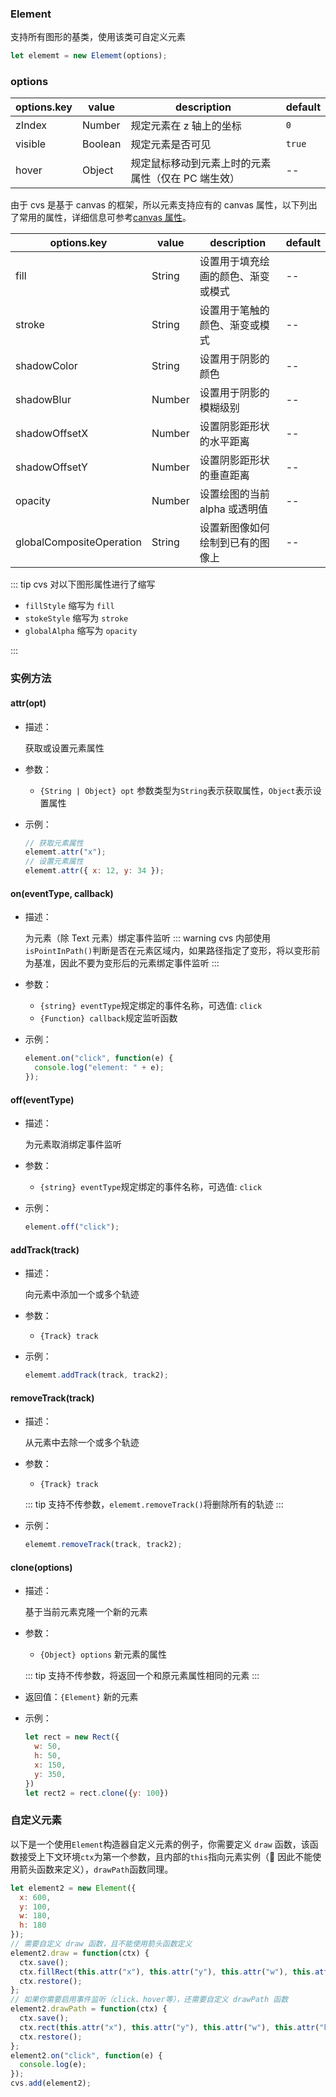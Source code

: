 ### Element

支持所有图形的基类，使用该类可自定义元素

```js
let elememt = new Elememt(options);
```

### options

| options.key | value   | description                                        | default |
| ----------- | ------- | -------------------------------------------------- | ------- |
| zIndex      | Number  | 规定元素在 z 轴上的坐标                            | `0`     |
| visible     | Boolean | 规定元素是否可见                                   | `true`  |
| hover       | Object  | 规定鼠标移动到元素上时的元素属性（仅在 PC 端生效） | --      |

由于 cvs 是基于 canvas 的框架，所以元素支持应有的 canvas 属性，以下列出了常用的属性，详细信息可参考[canvas 属性](http://www.w3school.com.cn/tags/html_ref_canvas.asp)。

| options.key              | value  | description                        | default |
| ------------------------ | ------ | ---------------------------------- | ------- |
| fill                     | String | 设置用于填充绘画的颜色、渐变或模式 | --      |
| stroke                   | String | 设置用于笔触的颜色、渐变或模式     | --      |
| shadowColor              | String | 设置用于阴影的颜色                 | --      |
| shadowBlur               | Number | 设置用于阴影的模糊级别             | --      |
| shadowOffsetX            | Number | 设置阴影距形状的水平距离           | --      |
| shadowOffsetY            | Number | 设置阴影距形状的垂直距离           | --      |
| opacity                  | Number | 设置绘图的当前 alpha 或透明值      | --      |
| globalCompositeOperation | String | 设置新图像如何绘制到已有的图像上   | --      |

::: tip
cvs 对以下图形属性进行了缩写

- `fillStyle` 缩写为 `fill`
- `stokeStyle` 缩写为 `stroke`
- `globalAlpha` 缩写为 `opacity`

:::

### 实例方法

#### attr(opt)

- 描述：

  获取或设置元素属性

- 参数：

  - `{String | Object} opt` 参数类型为`String`表示获取属性，`Object`表示设置属性

- 示例：

  ```js
  // 获取元素属性
  elememt.attr("x");
  // 设置元素属性
  elememt.attr({ x: 12, y: 34 });
  ```

#### on(eventType, callback)

- 描述：

  为元素（除 Text 元素）绑定事件监听
  ::: warning
  cvs 内部使用`isPointInPath()`判断是否在元素区域内，如果路径指定了变形，将以变形前为基准，因此不要为变形后的元素绑定事件监听
  :::

- 参数：

  - `{string} eventType`规定绑定的事件名称，可选值: `click`
  - `{Function} callback`规定监听函数

- 示例：
  ```js
  element.on("click", function(e) {
    console.log("element: " + e);
  });
  ```

#### off(eventType)

- 描述：

  为元素取消绑定事件监听

- 参数：

  - `{string} eventType`规定绑定的事件名称，可选值: `click`

- 示例：
  ```js
  element.off("click");
  ```

#### addTrack(track)

- 描述：

  向元素中添加一个或多个轨迹

- 参数：

  - `{Track} track`

- 示例：
  ```js
  elememt.addTrack(track, track2);
  ```

#### removeTrack(track)

- 描述：

  从元素中去除一个或多个轨迹

- 参数：

  - `{Track} track`

  ::: tip
  支持不传参数，`elememt.removeTrack()`将删除所有的轨迹
  :::


- 示例：

  ```js
  elememt.removeTrack(track, track2);
  ```

#### clone(options)

- 描述：

  基于当前元素克隆一个新的元素

- 参数：

  - `{Object} options` 新元素的属性

  ::: tip
  支持不传参数，将返回一个和原元素属性相同的元素
  :::

- 返回值：`{Element}` 新的元素

- 示例：

  ```js
  let rect = new Rect({
    w: 50,
    h: 50,
    x: 150,
    y: 350,
  })
  let rect2 = rect.clone({y: 100})
  ```

### 自定义元素

以下是一个使用`Element`构造器自定义元素的例子，你需要定义 `draw` 函数，该函数接受上下文环境`ctx`为第一个参数，且内部的`this`指向元素实例（ 因此不能使用箭头函数来定义），`drawPath`函数同理。

```js
let element2 = new Element({
  x: 600,
  y: 100,
  w: 180,
  h: 180
});
// 需要自定义 draw 函数，且不能使用箭头函数定义
element2.draw = function(ctx) {
  ctx.save();
  ctx.fillRect(this.attr("x"), this.attr("y"), this.attr("w"), this.attr("h"));
  ctx.restore();
};
// 如果你需要启用事件监听（click、hover等），还需要自定义 drawPath 函数
element2.drawPath = function(ctx) {
  ctx.save();
  ctx.rect(this.attr("x"), this.attr("y"), this.attr("w"), this.attr("h"));
  ctx.restore();
};
element2.on("click", function(e) {
  console.log(e);
});
cvs.add(element2);
```
